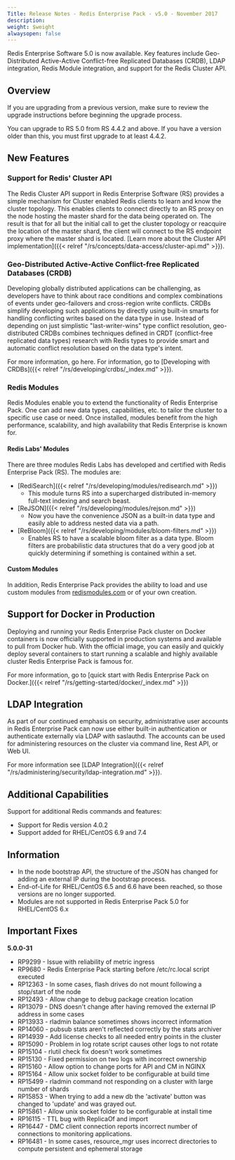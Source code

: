```yaml
---
Title: Release Notes - Redis Enterprise Pack - v5.0 - November 2017
description: 
weight: $weight
alwaysopen: false
---
```

Redis Enterprise Software 5.0 is now available. Key features include
Geo-Distributed Active-Active Conflict-free Replicated Databases (CRDB),
LDAP integration, Redis Module integration, and support for the Redis
Cluster API.

## Overview

If you are upgrading from a previous version, make sure to review the
upgrade instructions before beginning the upgrade process.

You can upgrade to RS 5.0 from RS 4.4.2 and above. If you have a version
older than this, you must first upgrade to at least 4.4.2.

## New Features

### Support for Redis' Cluster API

The Redis Cluster API support in Redis Enterprise Software (RS) provides
a simple mechanism for Cluster enabled Redis clients to learn and know
the cluster topology. This enables clients to connect directly to an RS
proxy on the node hosting the master shard for the data being operated
on. The result is that for all but the initial call to get the cluster
topology or reacquire the location of the master shard, the client will
connect to the RS endpoint proxy where the master shard is located.
[Learn more about the Cluster API
implementation]({{< relref "/rs/concepts/data-access/cluster-api.md" >}}).

### Geo-Distributed Active-Active Conflict-free Replicated Databases (CRDB)

Developing globally distributed applications can be challenging, as
developers have to think about race conditions and complex combinations
of events under geo-failovers and cross-region write conflicts. CRDBs
simplify developing such applications by directly using built-in smarts
for handling conflicting writes based on the data type in use. Instead
of depending on just simplistic "last-writer-wins" type conflict
resolution, geo-distributed CRDBs combines techniques defined in CRDT
(conflict-free replicated data types) research with Redis types to
provide smart and automatic conflict resolution based on the data type's
intent.

For more information, go here. For information, go to [Developing with
CRDBs]({{< relref "/rs/developing/crdbs/_index.md" >}}).

### Redis Modules

Redis Modules enable you to extend the functionality of Redis Enterprise
Pack. One can add new data types, capabilities, etc. to tailor the
cluster to a specific use case or need. Once installed, modules benefit
from the high performance, scalability, and high availability that Redis
Enterprise is known for.

#### Redis Labs' Modules

There are three modules Redis Labs has developed and certified with
Redis Enterprise Pack (RS). The modules are:

-   [RediSearch]({{< relref "/rs/developing/modules/redisearch.md" >}})
    - This module turns RS into a supercharged distributed in-memory
    full-text indexing and search beast.
-   [ReJSON]({{< relref "/rs/developing/modules/rejson.md" >}})
    - Now you have the convenience JSON as a built-in data type and
    easily able to address nested data via a path.
-   [ReBloom]({{< relref "/rs/developing/modules/bloom-filters.md" >}})
    - Enables RS to have a scalable bloom filter as a data type. Bloom
    filters are probabilistic data structures that do a very good job at
    quickly determining if something is contained within a set.

#### Custom Modules

In addition, Redis Enterprise Pack provides the ability to load and use
custom modules from [redismodules.com](http://redismodules.com/) or of
your own creation.

## Support for Docker in Production

Deploying and running your Redis Enterprise Pack cluster on Docker
containers is now officially supported in production systems and
available to pull from Docker hub. With the official image, you can
easily and quickly deploy several containers to start running a scalable
and highly available cluster Redis Enterprise Pack is famous for.

For more information, go to [quick start with Redis Enterprise Pack on
Docker.]({{< relref "/rs/getting-started/docker/_index.md" >}})

## LDAP Integration

As part of our continued emphasis on security, administrative user
accounts in Redis Enterprise Pack can now use either built-in
authentication or authenticate externally via LDAP with saslauthd. The
accounts can be used for administering resources on the cluster via
command line, Rest API, or Web UI.

For more information see [LDAP
Integration]({{< relref "/rs/administering/security/ldap-integration.md" >}}).

## Additional Capabilities

Support for additional Redis commands and features:

-   Support for Redis version 4.0.2
-   Support added for RHEL/CentOS 6.9 and 7.4

## Information

-   In the node bootstrap API, the structure of the JSON has changed for
    adding an external IP during the bootstrap process.
-   End-of-Life for RHEL/CentOS 6.5 and 6.6 have been reached, so those
    versions are no longer supported.
-   Modules are not supported in Redis Enterprise Pack 5.0 for
    RHEL/CentOS 6.x

## Important Fixes

**5.0.0-31**

-   RP9299 - Issue with reliability of metric ingress
-   RP9680 - Redis Enterprise Pack starting before /etc/rc.local script
    executed
-   RP12363 - In some cases, flash drives do not mount following a
    stop/start of the node
-   RP12493 - Allow change to debug package creation location
-   RP13079 - DNS doesn't change after having removed the external IP
    address in some cases
-   RP13933 - rladmin balance sometimes shows incorrect information
-   RP14060 - pubsub stats aren't reflected correctly by the stats
    archiver
-   RP14939 - Add license checks to all needed entry points in the
    cluster
-   RP15090 - Problem in log rotate script causes other logs to not
    rotate
-   RP15104 - rlutil check fix doesn't work sometimes
-   RP15130 - Fixed permission on two logs with incorrect ownership
-   RP15160 - Allow option to change ports for API and CM in NGINX
-   RP15164 - Allow unix socket folder to be configurable at build time
-   RP15499 - rladmin command not responding on a cluster with large
    number of shards
-   RP15853 - When trying to add a new db the 'activate' button was
    changed to 'update' and was grayed out.
-   RP15861 - Allow unix socket folder to be configurable at install
    time
-   RP16115 - TTL bug with ReplicaOf and import
-   RP16447 - DMC client connection reports incorrect number of
    connections to monitoring applications.
-   RP16481 - In some cases, resource\_mgr uses incorrect directories
    to compute persistent and ephemeral storage
